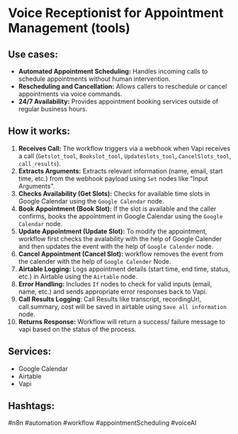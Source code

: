 # Voice Receptionist for Appointment Management (tools)

## Use cases:
- **Automated Appointment Scheduling:** Handles incoming calls to schedule appointments without human intervention.
- **Rescheduling and Cancellation:** Allows callers to reschedule or cancel appointments via voice commands.
- **24/7 Availability:** Provides appointment booking services outside of regular business hours.

## How it works:
1.  **Receives Call:** The workflow triggers via a webhook when Vapi receives a call (`Getslot_tool`, `Bookslot_tool`, `Updateslots_tool`, `CancelSlots_tool`, `call_results`).
2.  **Extracts Arguments:** Extracts relevant information (name, email, start time, etc.) from the webhook payload using `Set` nodes like "Input Arguments".
3.  **Checks Availability (Get Slots):**  Checks for available time slots in Google Calendar using the `Google Calendar` node.
4.  **Book Appointment (Book Slot):** If the slot is available and the caller confirms, books the appointment in Google Calendar using the `Google Calendar` node.
5.  **Update Appointment (Update Slot):** To modify the appointment, workflow first checks the avalability with the help of Google Calender and then updates the event with the help of `Google Calender` node.
6.  **Cancel Appointment (Cancel Slot):** workflow removes the event from the calender with the help of `Google Calender` Node.
7.  **Airtable Logging:** Logs appointment details (start time, end time, status, etc.) in Airtable using the `Airtable` node.
8.  **Error Handling:** Includes `If` nodes to check for valid inputs (email, name, etc.) and sends appropriate error responses back to Vapi.
9.  **Call Results Logging**:  Call Results like transcript, recordingUrl, call.summary, cost will be saved in airtable using `Save all information` node.
10. **Returns Response:** Workflow will return a success/ failure message to vapi based on the status of the process.

## Services:
- Google Calendar
- Airtable
- Vapi

## Hashtags:
#n8n #automation #workflow #appointmentScheduling #voiceAI
